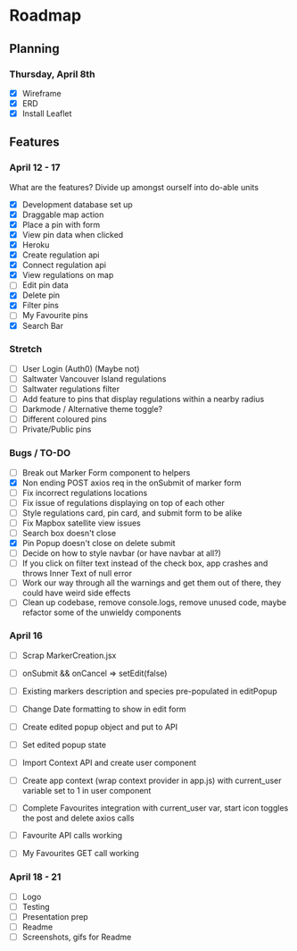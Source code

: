 # Roadmap

## Planning

### Thursday, April 8th

- [x] Wireframe
- [x] ERD
- [x] Install Leaflet

## Features

### April 12 - 17

What are the features? Divide up amongst ourself into do-able units

- [x] Development database set up
- [x] Draggable map action
- [x] Place a pin with form
- [x] View pin data when clicked
- [x] Heroku
- [x] Create regulation api
- [x] Connect regulation api
- [x] View regulations on map
- [ ] Edit pin data
- [x] Delete pin
- [x] Filter pins
- [ ] My Favourite pins
- [x] Search Bar

### Stretch

- [ ] User Login (Auth0) (Maybe not)
- [ ] Saltwater Vancouver Island regulations
- [ ] Saltwater regulations filter
- [ ] Add feature to pins that display regulations within a nearby radius
- [ ] Darkmode / Alternative theme toggle?
- [ ] Different coloured pins
- [ ] Private/Public pins

### Bugs / TO-DO

- [ ] Break out Marker Form component to helpers
- [x] Non ending POST axios req in the onSubmit of marker form
- [ ] Fix incorrect regulations locations
- [ ] Fix issue of regulations displaying on top of each other
- [ ] Style regulations card, pin card, and submit form to be alike
- [ ] Fix Mapbox satellite view issues
- [ ] Search box doesn't close
- [x] Pin Popup doesn't close on delete submit
- [ ] Decide on how to style navbar (or have navbar at all?)
- [ ] If you click on filter text instead of the check box, app crashes and throws Inner Text of null error
- [ ] Work our way through all the warnings and get them out of there, they could have weird side effects
- [ ] Clean up codebase, remove console.logs, remove unused code, maybe refactor some of the unwieldy components

### April 16
- [ ] Scrap MarkerCreation.jsx
- [ ] onSubmit &&  onCancel => setEdit(false)
- [ ] Existing markers description and species pre-populated in editPopup
- [ ] Change Date formatting to show in edit form
- [ ] Create edited popup object and put to API
- [ ] Set edited popup state

- [ ] Import Context API and create user component
- [ ] Create app context (wrap context provider in app.js) with current_user variable set to 1 in user component
- [ ] Complete Favourites integration with current_user var, start icon toggles the post and delete axios calls
- [ ] Favourite API calls working
- [ ] My Favourites GET call working


### April 18 - 21

- [ ] Logo
- [ ] Testing
- [ ] Presentation prep
- [ ] Readme
- [ ] Screenshots, gifs for Readme
